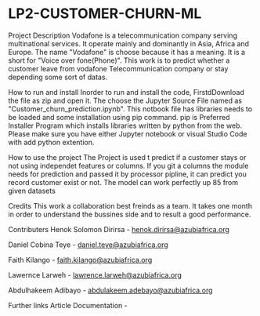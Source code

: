 # LP2-CUSTOMER-CHURN-ML
Project Description
Vodafone is a telecommunication company serving multinational services. It operate mainly and dominantly in Asia, Africa and Europe. The name "Vodafone" is choose because it has a meaning. It is a short for "Voice over fone(Phone)". This work is to predict whether a customer leave from vodafone Telecommunication company or stay depending some sort of datas.

How to run and install
Inorder to run and install the code, FirstdDownload the file as zip and open it. The choose the Jupyter Source File named as "Customer_churn_prediction.ipynb". This notbook file has libraries needs to be loaded and some installation using pip command. pip is Preferred Installer Program which installs libraries written by python from the web. Please make sure you have either Jupyter notebook or visual Studio Code with add python extention.

How to use the project
The Project is used t predict if a customer stays or not using independet features or columns. If you git a columns the module needs for prediction and passed it by processor pipline, it can predict you record customer exist or not. The model can work perfectly up 85 from given datasets

Credits
This work a collaboration best freinds as a team. It takes one month in order to understand the bussines side and to result a good performance.

Contributers
Henok Solomon Dirirsa - henok.dirirsa@azubiafrica.org

Daniel Cobina Teye - daniel.teye@azubiafrica.org

Faith Kilango - faith.kilango@azubiafrica.org

Lawernce Larweh - lawrence.larweh@azubiafrica.org

Abdulhakeem Adibayo - abdulakeem.adebayo@azubiafrica.org

Further links
Article Documentation -
